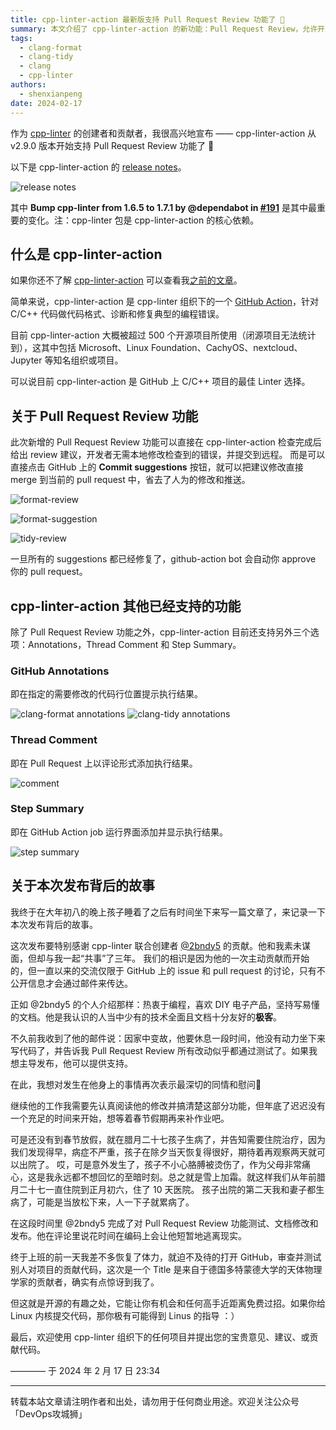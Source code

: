 ```yaml
---
title: cpp-linter-action 最新版支持 Pull Request Review 功能了 👏
summary: 本文介绍了 cpp-linter-action 的新功能：Pull Request Review，允许开发者直接在 GitHub 上提交代码修改建议，提升代码质量和协作效率。
tags:
  - clang-format
  - clang-tidy
  - clang
  - cpp-linter
authors:
  - shenxianpeng
date: 2024-02-17
---
```


作为 [cpp-linter](https://github.com/cpp-linter) 的创建者和贡献者，我很高兴地宣布 —— cpp-linter-action 从 v2.9.0 版本开始支持 Pull Request Review 功能了 👏

以下是 cpp-linter-action 的 [release notes](https://github.com/cpp-linter/releases)。

![release notes](cpp-linter-action@2.9.0.png)

其中 **Bump cpp-linter from 1.6.5 to 1.7.1 by @dependabot in [#191](https://github.com/cpp-linter/pull/191)** 是其中最重要的变化。注：cpp-linter 包是​ cpp-linter-action 的核心依赖。


## 什么是 cpp-linter-action

如果你还不了解 [cpp-linter-action](https://github.com/cpp-linter/cpp-linter-action) 可以查看我[之前的文章](https://shenxianpeng.github.io/2022/08/cpp-linter/)。

简单来说，cpp-linter-action 是 cpp-linter 组织下的一个 [GitHub Action](https://docs.github.com/en/actions/quickstart)，针对 C/C++ 代码做代码格式、诊断和修复典型的编程错误。

目前 cpp-linter-action 大概被超过 500 个开源项目所使用（闭源项目无法统计到），这其中包括 Microsoft、Linux Foundation、CachyOS、nextcloud、Jupyter 等知名组织或项目。

可以说目前 cpp-linter-action 是 GitHub 上 C/C++ 项目的最佳 Linter 选择。

## 关于 Pull Request Review 功能

此次新增的 Pull Request Review 功能可以直接在 cpp-linter-action 检查完成后给出 review 建议，开发者无需本地修改检查到的错误，并提交到远程。
而是可以直接点击 GitHub 上的 **Commit suggestions** 按钮，就可以把建议修改直接 merge 到当前的 pull request 中，省去了人为的修改和推送。

![format-review](format-review.png)

![format-suggestion](format-suggestion.png)

![tidy-review](tidy-review.png)

一旦所有的 suggestions 都已经修复了，github-action bot 会自动你 approve 你的 pull request。

## cpp-linter-action 其他已经支持的功能

除了 Pull Request Review 功能之外，cpp-linter-action 目前还支持另外三个选项：Annotations，Thread Comment 和 Step Summary。

### GitHub Annotations

即在指定的需要修改的代码行位置提示执行结果​。

![clang-format annotations](clang-format-annotations.png)
![clang-tidy annotations](clang-tidy-annotations.png)

### Thread Comment

即在 Pull Request 上以评论形式添加执行结果。​

![comment](comment.png)

### Step Summary

​即在 GitHub Action job 运行界面添加并显示执行结果。

![step summary](step-summary.png)

## 关于本次发布背后的故事

我终于在大年初八的晚上孩子睡着了之后有时间坐下来写一篇文章了，来记录一下本次发布背后的故事。

这次发布要特别感谢 cpp-linter 联合创建者 [@2bndy5](https://github.com/2bndy5) 的贡献。他和我素未谋面，但却与我一起“共事”了三年。
我们的相识是因为他的一次主动贡献而开始的，但一直以来的交流仅限于 GitHub 上的 issue 和 pull request 的讨论，只有不公开信息才会通过邮件来传达。

正如 @2bndy5 的个人介绍那样：热衷于编程，喜欢 DIY 电子产品，坚持写易懂的文档。他是我认识的人当中少有的技术全面且文档十分友好的**极客**。

不久前我收到了他的邮件说：因家中变故，他要休息一段时间，他没有动力坐下来写代码了，并告诉我 Pull Request Review 所有改动似乎都通过测试了。如果我想主导发布，他可以提供支持。

在此，我想对发生在他身上的事情再次表示最深切的同情和慰问🙏

继续他的工作我需要先认真阅读他的修改并搞清楚这部分功能，但年底了迟迟没有一个充足的时间来开始，想等着春节假期再来补作业吧。

可是还没有到春节放假，就在腊月二十七孩子生病了，并告知需要住院治疗，因为我们发现得早，病症不严重，孩子在除夕当天恢复得很好，期待着再观察两天就可以出院了。
哎，可是意外发生了，孩子不小心胳膊被烫伤了，作为父母非常痛心，这是我永远都不想回忆的至暗时刻。总之就是雪上加霜。就这样我们从年前腊月二十七一直住院到正月初六，住了 10 天医院。
孩子出院的第二天我和妻子都生病了，可能是当放松下来，人一下子就累病了。

在这段时间里 @2bndy5 完成了对 Pull Request Review 功能测试、文档修改和发布。他在评论里说花时间在编码上会让他短暂地逃离现实。

终于上班的前一天我差不多恢复了体力，就迫不及待的打开 GitHub，审查并测试别人对项目的贡献代码，这次是一个 Title 是来自于德国多特蒙德大学的天体物理学家的贡献者，确实有点惊讶到我了。

但这就是开源的有趣之处，它能让你有机会和任何高手近距离免费过招。如果你给 Linux 内核提交代码，那你极有可能得到 Linus 的指导 ：）

最后，欢迎使用 cpp-linter 组织下的任何项目并提出您的宝贵意见、建议、或贡献代码。


———— 于 2024 年 2 月 17 日 23:34

---

转载本站文章请注明作者和出处，请勿用于任何商业用途。欢迎关注公众号「DevOps攻城狮」
